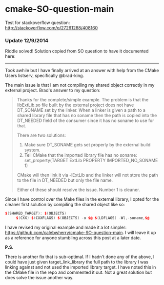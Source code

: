 cmake-SO-question-main
========================

Test for stackoverflow question: http://stackoverflow.com/q/27261288/408160

### Update 12/9/2014

Riddle solved! Solution copied from SO question to have it documented here:

----------------------

Took awhile but I have finally arrived at an answer with help from the CMake Users listserv, specifically @brad-king.

The main issue is that I am not compiling my shared object correctly in my external project. Brad's answer to my question:

> Thanks for the complete/simple example. The problem is that the libExtLib.so file built by the external project does not 
> have DT_SONAME set by the linker. When a linker is given a path to a shared library file that has no soname then the path 
> is copied into the DT_NEEDED field of the consumer since it has no soname to use for that.
> 
> There are two solutions:
>
> 1. Make sure DT_SONAME gets set properly by the external build system.
> 2. Tell CMake that the imported library file has no soname:<br>
> set_property(TARGET ExtLib PROPERTY IMPORTED_NO_SONAME 1)
> 
> CMake will then link it via -lExtLib and the linker will not store the path to the file in DT_NEEDED but only the file
> name.
> 
> Either of these should resolve the issue. Number 1 is cleaner.

Since I have control over the Make files in the external library, I opted for the cleaner first solution by compiling the shared object like so:

```cpp
$(SHARED_TARGET): $(OBJECTS)
     $(CXX) $(CXXFLAGS) $(OBJECTS) -o $@ $(LDFLAGS) -Wl,-soname,$@
```

I have revised my original example and made it a lot simpler: https://github.com/calebwherry/cmake-SO-question-main. I will leave it up as a reference for anyone stumbling across this post at a later date.

**P.S.**

There is another fix that is sub-optimal. If I hadn't done any of the above, I could have just given target_link_library the full path to the library I was linking against and not used the imported library target. I have noted this in the CMake file in the repo and commented it out. Not a great solution but does solve the issue another way.
